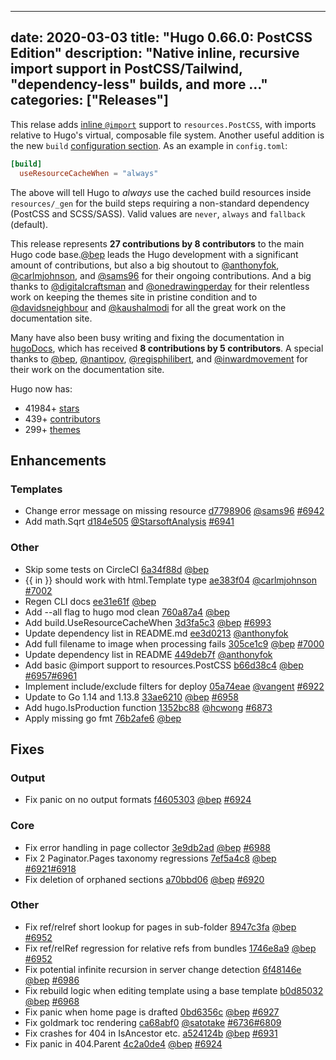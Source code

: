 
---
date: 2020-03-03
title: "Hugo 0.66.0: PostCSS Edition"
description: "Native inline, recursive import support in PostCSS/Tailwind, \"dependency-less\" builds, and more …"
categories: ["Releases"]
---

This relase adds [inline `@import`](http://localhost:1313/hugo-pipes/postcss/#options) support to `resources.PostCSS`, with imports relative to Hugo's virtual, composable file system. Another useful addition is the new `build` [configuration section](http://localhost:1313/getting-started/configuration/#configure-build). As an example in `config.toml`:

```toml
[build]
  useResourceCacheWhen = "always"
```

The above will tell Hugo to _always_ use the cached build resources inside `resources/_gen` for the build steps requiring a non-standard dependency (PostCSS and SCSS/SASS). Valid values are `never`, `always` and `fallback` (default).


This release represents **27 contributions by 8 contributors** to the main Hugo code base.[@bep](https://github.com/bep) leads the Hugo development with a significant amount of contributions, but also a big shoutout to [@anthonyfok](https://github.com/anthonyfok), [@carlmjohnson](https://github.com/carlmjohnson), and [@sams96](https://github.com/sams96) for their ongoing contributions.
And a big thanks to [@digitalcraftsman](https://github.com/digitalcraftsman) and [@onedrawingperday](https://github.com/onedrawingperday) for their relentless work on keeping the themes site in pristine condition and to [@davidsneighbour](https://github.com/davidsneighbour) and [@kaushalmodi](https://github.com/kaushalmodi) for all the great work on the documentation site.

Many have also been busy writing and fixing the documentation in [hugoDocs](https://github.com/gohugoio/hugoDocs), 
which has received **8 contributions by 5 contributors**. A special thanks to [@bep](https://github.com/bep), [@nantipov](https://github.com/nantipov), [@regisphilibert](https://github.com/regisphilibert), and [@inwardmovement](https://github.com/inwardmovement) for their work on the documentation site.


Hugo now has:

* 41984+ [stars](https://github.com/gohugoio/hugo/stargazers)
* 439+ [contributors](https://github.com/gohugoio/hugo/graphs/contributors)
* 299+ [themes](http://themes.gohugo.io/)

## Enhancements

### Templates

* Change error message on missing resource [d7798906](https://github.com/gohugoio/hugo/commit/d7798906d8e152a5d33f76ed0362628da8dd2c35) [@sams96](https://github.com/sams96) [#6942](https://github.com/gohugoio/hugo/issues/6942)
* Add math.Sqrt [d184e505](https://github.com/gohugoio/hugo/commit/d184e5059c72c15df055192b01da0fd8c5b0fc5c) [@StarsoftAnalysis](https://github.com/StarsoftAnalysis) [#6941](https://github.com/gohugoio/hugo/issues/6941)

### Other

* Skip some tests on CircleCI [6a34f88d](https://github.com/gohugoio/hugo/commit/6a34f88dcc1ac229247decc008471d7449d6d316) [@bep](https://github.com/bep) 
* {{ in }} should work with html.Template type [ae383f04](https://github.com/gohugoio/hugo/commit/ae383f04c806687cdae184d6138bcf51edbffcb2) [@carlmjohnson](https://github.com/carlmjohnson) [#7002](https://github.com/gohugoio/hugo/issues/7002)
* Regen CLI docs [ee31e61f](https://github.com/gohugoio/hugo/commit/ee31e61fb06bb6e26c9d66d78d8763aabd19e11d) [@bep](https://github.com/bep) 
* Add --all flag to hugo mod clean [760a87a4](https://github.com/gohugoio/hugo/commit/760a87a45a0a3e6a581851e5cf4fe440e9a8c655) [@bep](https://github.com/bep) 
* Add build.UseResourceCacheWhen [3d3fa5c3](https://github.com/gohugoio/hugo/commit/3d3fa5c3fe5ee0c9df59d682ee0acaba71a06ae1) [@bep](https://github.com/bep) [#6993](https://github.com/gohugoio/hugo/issues/6993)
* Update dependency list in README.md [ee3d0213](https://github.com/gohugoio/hugo/commit/ee3d02134d9b46b10e5a0403c9986ee1833ae6c1) [@anthonyfok](https://github.com/anthonyfok) 
* Add full filename to image when processing fails [305ce1c9](https://github.com/gohugoio/hugo/commit/305ce1c9ec746d3b8f6c9306b7014bfd621478a5) [@bep](https://github.com/bep) [#7000](https://github.com/gohugoio/hugo/issues/7000)
* Update dependency list in README [449deb7f](https://github.com/gohugoio/hugo/commit/449deb7f9ce089236f8328dd4fa585bea6e9bfde) [@anthonyfok](https://github.com/anthonyfok) 
* Add basic @import support to resources.PostCSS [b66d38c4](https://github.com/gohugoio/hugo/commit/b66d38c41939252649365822d9edb10cf5990617) [@bep](https://github.com/bep) [#6957](https://github.com/gohugoio/hugo/issues/6957)[#6961](https://github.com/gohugoio/hugo/issues/6961)
* Implement include/exclude filters for deploy [05a74eae](https://github.com/gohugoio/hugo/commit/05a74eaec0d944a4b29445c878a431cd6ae12277) [@vangent](https://github.com/vangent) [#6922](https://github.com/gohugoio/hugo/issues/6922)
* Update to Go 1.14 and 1.13.8 [33ae6210](https://github.com/gohugoio/hugo/commit/33ae62108325f703f1eaeabef1e8a80950229415) [@bep](https://github.com/bep) [#6958](https://github.com/gohugoio/hugo/issues/6958)
* Add hugo.IsProduction function [1352bc88](https://github.com/gohugoio/hugo/commit/1352bc880df4cd25eff65843973fcc0dd21b6304) [@hcwong](https://github.com/hcwong) [#6873](https://github.com/gohugoio/hugo/issues/6873)
* Apply missing go fmt [76b2afe6](https://github.com/gohugoio/hugo/commit/76b2afe642c37aedc7269b41d6fca5b78f467ce4) [@bep](https://github.com/bep) 

## Fixes

### Output

* Fix panic on no output formats [f4605303](https://github.com/gohugoio/hugo/commit/f46053034759c4f9790a79e0a146dbc1b426b1ff) [@bep](https://github.com/bep) [#6924](https://github.com/gohugoio/hugo/issues/6924)

### Core

* Fix error handling in page collector [3e9db2ad](https://github.com/gohugoio/hugo/commit/3e9db2ad951dbb1000cd0f8f25e4a95445046679) [@bep](https://github.com/bep) [#6988](https://github.com/gohugoio/hugo/issues/6988)
* Fix 2 Paginator.Pages taxonomy regressions [7ef5a4c8](https://github.com/gohugoio/hugo/commit/7ef5a4c83e4560bced3eee0ccf0e0db176146f44) [@bep](https://github.com/bep) [#6921](https://github.com/gohugoio/hugo/issues/6921)[#6918](https://github.com/gohugoio/hugo/issues/6918)
* Fix deletion of orphaned sections [a70bbd06](https://github.com/gohugoio/hugo/commit/a70bbd0696df3b0a6889650e48a07f8223151da4) [@bep](https://github.com/bep) [#6920](https://github.com/gohugoio/hugo/issues/6920)

### Other

* Fix ref/relref short lookup for pages in sub-folder [8947c3fa](https://github.com/gohugoio/hugo/commit/8947c3fa0beec021e14b3f8040857335e1ecd473) [@bep](https://github.com/bep) [#6952](https://github.com/gohugoio/hugo/issues/6952)
* Fix ref/relRef regression for relative refs from bundles [1746e8a9](https://github.com/gohugoio/hugo/commit/1746e8a9b2be46dcd6cecbb4bc90983a9c69b333) [@bep](https://github.com/bep) [#6952](https://github.com/gohugoio/hugo/issues/6952)
* Fix potential infinite recursion in server change detection [6f48146e](https://github.com/gohugoio/hugo/commit/6f48146e75e9877c4271ec239b763e6f3bc3babb) [@bep](https://github.com/bep) [#6986](https://github.com/gohugoio/hugo/issues/6986)
* Fix rebuild logic when editing template using a base template [b0d85032](https://github.com/gohugoio/hugo/commit/b0d850321e58a052ead25f7014b7851f63497601) [@bep](https://github.com/bep) [#6968](https://github.com/gohugoio/hugo/issues/6968)
* Fix panic when home page is drafted [0bd6356c](https://github.com/gohugoio/hugo/commit/0bd6356c6d2a2bac06d0c3705bf13a90cb7a2688) [@bep](https://github.com/bep) [#6927](https://github.com/gohugoio/hugo/issues/6927)
* Fix goldmark toc rendering [ca68abf0](https://github.com/gohugoio/hugo/commit/ca68abf0bc2fa003c2052143218f7b2ab195a46e) [@satotake](https://github.com/satotake) [#6736](https://github.com/gohugoio/hugo/issues/6736)[#6809](https://github.com/gohugoio/hugo/issues/6809)
* Fix crashes for 404 in IsAncestor etc. [a524124b](https://github.com/gohugoio/hugo/commit/a524124beb0e7ca226c207ea48a90cea2cbef76e) [@bep](https://github.com/bep) [#6931](https://github.com/gohugoio/hugo/issues/6931)
* Fix panic in 404.Parent [4c2a0de4](https://github.com/gohugoio/hugo/commit/4c2a0de412a850745ad32e580fcd65575192ca53) [@bep](https://github.com/bep) [#6924](https://github.com/gohugoio/hugo/issues/6924)





